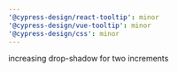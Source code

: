 ```yaml
---
'@cypress-design/react-tooltip': minor
'@cypress-design/vue-tooltip': minor
'@cypress-design/css': minor
---
```


increasing drop-shadow for two increments
